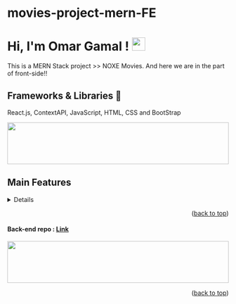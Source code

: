 # movies-project-mern-FE
# Hi, I'm Omar Gamal ! <img src="https://raw.githubusercontent.com/MartinHeinz/MartinHeinz/master/wave.gif" width="30px">

This is a MERN Stack project >> NOXE Movies.
And here we are in the part of front-side!!

## Frameworks & Libraries 🚀

React.js, ContextAPI, JavaScript, HTML, CSS and BootStrap

<img src="https://github.com/Govindv7555/Govindv7555/blob/main/49e76e0596857673c5c80c85b84394c1.gif" width=100% height=95px>

## Main Features

<details>
  <ul>
    <li>Project Managment</li>
    <li>Fetch API</li>
    <li>Handel requests errors</li>
    <li>Routing</li>
    <li>each component for one purpose</li>
    <li>integration between forn-end & Back-end</li>
    <li>use back-end validation</li>
    <li>react hooks</li>
  </ul>
</details>
<p align="right">(<a href="#top">back to top</a>)</p>

<h4> Back-end repo : <a href="https://github.com/OmarGamalAlden/movies-project-mern-BE" target="_blanck">Link</a> </h4>

<img src="https://github.com/Govindv7555/Govindv7555/blob/main/49e76e0596857673c5c80c85b84394c1.gif" width=100% height=95px>
<p align="right">(<a href="#top">back to top</a>)</p>
